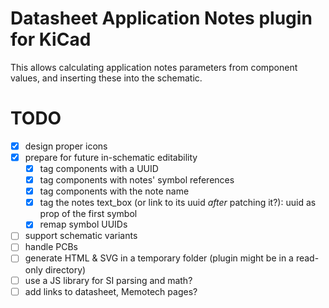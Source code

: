 # Datasheet Application Notes plugin for KiCad

This allows calculating application notes parameters from component values, and inserting these into the schematic.

# TODO

- [x] design proper icons
- [x] prepare for future in-schematic editability
  - [x] tag components with a UUID
  - [x] tag components with notes' symbol references
  - [x] tag components with the note name
  - [x] tag the notes text_box (or link to its uuid *after* patching it?): uuid as prop of the first symbol
  - [x] remap symbol UUIDs
- [ ] support schematic variants
- [ ] handle PCBs
- [ ] generate HTML & SVG in a temporary folder (plugin might be in a read-only directory)
- [ ] use a JS library for SI parsing and math?
- [ ] add links to datasheet, Memotech pages?
